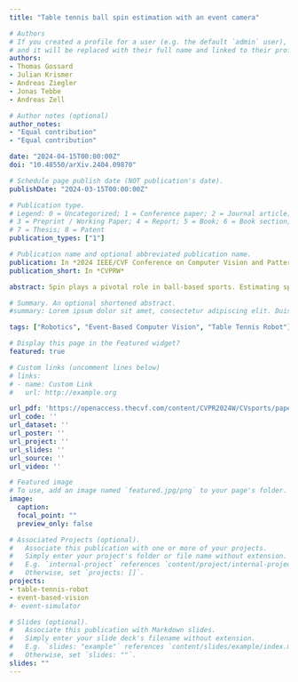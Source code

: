```yaml
---
title: "Table tennis ball spin estimation with an event camera"

# Authors
# If you created a profile for a user (e.g. the default `admin` user), write the username (folder name) here 
# and it will be replaced with their full name and linked to their profile.
authors:
- Thomas Gossard
- Julian Krismer
- Andreas Ziegler
- Jonas Tebbe
- Andreas Zell

# Author notes (optional)
author_notes:
- "Equal contribution"
- "Equal contribution"

date: "2024-04-15T00:00:00Z"
doi: "10.48550/arXiv.2404.09870"

# Schedule page publish date (NOT publication's date).
publishDate: "2024-03-15T00:00:00Z"

# Publication type.
# Legend: 0 = Uncategorized; 1 = Conference paper; 2 = Journal article;
# 3 = Preprint / Working Paper; 4 = Report; 5 = Book; 6 = Book section;
# 7 = Thesis; 8 = Patent
publication_types: ["1"]

# Publication name and optional abbreviated publication name.
publication: In *2024 IEEE/CVF Conference on Computer Vision and Pattern Recognition Workshops (CVPRW)*
publication_short: In *CVPRW*

abstract: Spin plays a pivotal role in ball-based sports. Estimating spin becomes a key skill due to its impact on the ball's trajectory and bouncing behavior. Spin cannot be observed directly, making it inherently challenging to estimate. In table tennis, the combination of high velocity and spin renders traditional low frame rate cameras inadequate for quickly and accurately observing the ball's logo to estimate the spin due to the motion blur. Event cameras do not suffer as much from motion blur, thanks to their high temporal resolution. Moreover, the sparse nature of the event stream solves communication bandwidth limitations many frame cameras face. To the best of our knowledge, we present the first method for table tennis spin estimation using an event camera. We use ordinal time surfaces to track the ball and then isolate the events generated by the logo on the ball. Optical flow is then estimated from the extracted events to infer the ball's spin. We achieved a spin magnitude mean error of 10.7±17.3 rps and a spin axis mean error of 32.9±38.2° in real time for a flying ball.

# Summary. An optional shortened abstract.
#summary: Lorem ipsum dolor sit amet, consectetur adipiscing elit. Duis posuere tellus ac convallis placerat. Proin tincidunt magna sed ex sollicitudin condimentum.

tags: ["Robotics", "Event-Based Computer Vision", "Table Tennis Robot"]

# Display this page in the Featured widget?
featured: true

# Custom links (uncomment lines below)
# links:
# - name: Custom Link
#   url: http://example.org

url_pdf: 'https://openaccess.thecvf.com/content/CVPR2024W/CVsports/papers/Gossard_Table_Tennis_Ball_Spin_Estimation_with_an_Event_Camera_CVPRW_2024_paper.pdf'
url_code: ''
url_dataset: ''
url_poster: ''
url_project: ''
url_slides: ''
url_source: ''
url_video: ''

# Featured image
# To use, add an image named `featured.jpg/png` to your page's folder. 
image:
  caption: 
  focal_point: ""
  preview_only: false

# Associated Projects (optional).
#   Associate this publication with one or more of your projects.
#   Simply enter your project's folder or file name without extension.
#   E.g. `internal-project` references `content/project/internal-project/index.md`.
#   Otherwise, set `projects: []`.
projects:
- table-tennis-robot
- event-based-vision
#- event-simulator

# Slides (optional).
#   Associate this publication with Markdown slides.
#   Simply enter your slide deck's filename without extension.
#   E.g. `slides: "example"` references `content/slides/example/index.md`.
#   Otherwise, set `slides: ""`.
slides: ""
---
```


